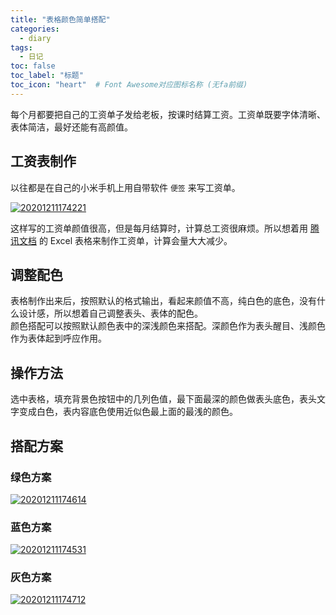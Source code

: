 ```yaml
---
title: "表格颜色简单搭配"
categories:
  - diary
tags:
  - 日记
toc: false
toc_label: "标题"
toc_icon: "heart"  # Font Awesome对应图标名称 (无fa前缀)	
---
```

每个月都要把自己的工资单子发给老板，按课时结算工资。工资单既要字体清晰、表体简洁，最好还能有高颜值。

## 工资表制作
以往都是在自己的小米手机上用自带软件 `便签` 来写工资单。

[![20201211174221](https://fastly.jsdelivr.net/gh/sunete/imghost/img20201211174221.png)](https://fastly.jsdelivr.net/gh/sunete/imghost/img20201211174221.png)

这样写的工资单颜值很高，但是每月结算时，计算总工资很麻烦。所以想着用 [腾讯文档](https://docs.qq.com/desktop) 的 Excel 表格来制作工资单，计算会量大大减少。

## 调整配色
表格制作出来后，按照默认的格式输出，看起来颜值不高，纯白色的底色，没有什么设计感，所以想着自己调整表头、表体的配色。    
颜色搭配可以按照默认颜色表中的深浅颜色来搭配。深颜色作为表头醒目、浅颜色作为表体起到呼应作用。

## 操作方法
选中表格，填充背景色按钮中的几列色值，最下面最深的颜色做表头底色，表头文字变成白色，表内容底色使用近似色最上面的最浅的颜色。

## 搭配方案
### 绿色方案
[![20201211174614](https://fastly.jsdelivr.net/gh/sunete/imghost/img20201211174614.png)](https://fastly.jsdelivr.net/gh/sunete/imghost/img20201211174614.png)

### 蓝色方案
[![20201211174531](https://fastly.jsdelivr.net/gh/sunete/imghost/img20201211174531.png)](https://fastly.jsdelivr.net/gh/sunete/imghost/img20201211174531.png)

### 灰色方案
[![20201211174712](https://fastly.jsdelivr.net/gh/sunete/imghost/img20201211174712.png)](https://fastly.jsdelivr.net/gh/sunete/imghost/img20201211174712.png)


